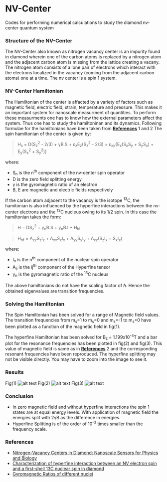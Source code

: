 # NV-Center
Codes for performing numerical calculations to study the diamond nv-center quantum system
### Structure of the NV-Center
The NV-Center also known as nitrogen vacancy center is an impurity found in diamond wherein one of the carbon atoms is replaced by a nitrogen atom and the adjacent carbon atom is missing from the lattice creating a vacany. The nitrogen atom consists of a lone pair of electrons which interact with the electrons localized in the vacancy (coming from the adjacent carbon atoms) one at a time. The nv center is a spin 1 system.
### NV-Center Hamiltonian
The Hamiltonian of the center is affacted by a variety of factors such as magnetic field, electric field, strain, temperature and pressure. This makes it an important system for nanoscale measurment of quantities. To perform these measurments one has to know how the external parameters affect the system. Thus one has to study the hamiltoninan and its dynamics.
Following formulae for the hamiltonians have been taken from [**References**](###references) 1 and 2
The spin hamiltonian of the center is given by:
> H<sub>s</sub> = D(S<sub>z</sub><sup>2</sup> - 2/3) + &#947;B.S + &#949;<sub>z</sub>E<sub>z</sub>(S<sub>z</sub><sup>2</sup> - 2/3) + &#949;<sub>xy</sub>{E<sub>x</sub>(S<sub>x</sub>S<sub>y</sub> + S<sub>y</sub>S<sub>x</sub>) + E<sub>y</sub>(S<sub>x</sub><sup>2</sup> + S<sub>y</sub><sup>2</sup>)}

where:
- S<sub>n</sub> is the n<sup>th</sup> component of the nv-center spin operator
- D is the zero field splitting energy
- &#947; is the gyromagnetic ratio of an electron
- B, E are magnetic and electric fields respectively

If the carbon atom adjacent to the vacancy is the isotope <sup>13</sup>C, the hamitonian is also influenced by the hyperfine interactions between the nv-center electrons and the <sup>13</sup>C nucleus owing to its 1/2 spin. In this case the hamiltonian takes the form:
> H = DS<sub>z</sub><sup>2</sup> + &#947;<sub>e</sub>B.S + &#947;<sub>n</sub>B.I + H<sub>hf</sub>

> H<sub>hf</sub> = A<sub>zz</sub>S<sub>z</sub>I<sub>z</sub> +  A<sub>xx</sub>S<sub>x</sub>I<sub>x</sub> +  A<sub>yy</sub>S<sub>y</sub>I<sub>y</sub> +  A<sub>xz</sub>(S<sub>z</sub>I<sub>x</sub> + S<sub>x</sub>I<sub>z</sub>)

where:
- I<sub>n</sub> is the n<sup>th</sup> component of the nuclear spin operator
- A<sub>ij</sub> is the ij<sup>th</sup> component of the Hyperfine tensor
- &#947;<sub>n</sub> is the gyromagnetic ratio of the <sup>13</sup>C nucleus

The above hamiltonians do not have the scaling factor of &#8463;. Hence the obtained eigenvalues are transition frequencies.

### Solving the Hamiltonian
The Spin Hamiltonian has been solved for a range of Magnetic field values. The transition frequencies from m<sub>s</sub>=1 to m<sub>s</sub>=0 and m<sub>s</sub>=-1 to m<sub>s</sub>=0 have been plotted as a function of the magnetic field in fig(1).

The hyperfine Hamiltonian has been solved for B<sub>z</sub> = 1.199x10<sup>-4</sup>T and a bar plot for the resonance frequencies has been plotted in fig(2) and fig(3). This value of magnetic field is same as in [**References**](###references) 2 and the corresponding resonant frequencies have been reproduced. The hyperfine splitting may not be visible directly. You may have to zoom into the image to see it.

### Results
Fig(1)
![alt text](https://github.com/neelpar/NV-Center/blob/master/Figure_1.png?raw=true)
Fig(2)
![alt text](https://github.com/neelpar/NV-Center/blob/master/Figure_2.png?raw=true)
Fig(3)
![alt text](https://github.com/neelpar/NV-Center/blob/master/Figure_3.png?raw=true)

### Conclusion
- In zero magnetic field and without hyperfine interactions the spin 1 states are at equal energy levels. With application of magnetic field the energies split with 2&#947;B as the difference in energies.
- Hyperfine Splitting is of the order of 10<sup>-3</sup> times smaller than the frequency scale. 

### References 
- [Nitrogen-Vacancy Centers in Diamond: Nanoscale Sensors for Physics and Biology](https://www.annualreviews.org/doi/abs/10.1146/annurev-physchem-040513-103659)
- [Characterization of hyperfine interaction between an NV electron spin and a first-shell 13C nuclear spin in diamond](https://journals.aps.org/prb/abstract/10.1103/PhysRevB.94.060101)
- [Gyromagnetic Ratios of different nuclei](https://home.uni-leipzig.de/energy/pdf/freuse4.pdf)

